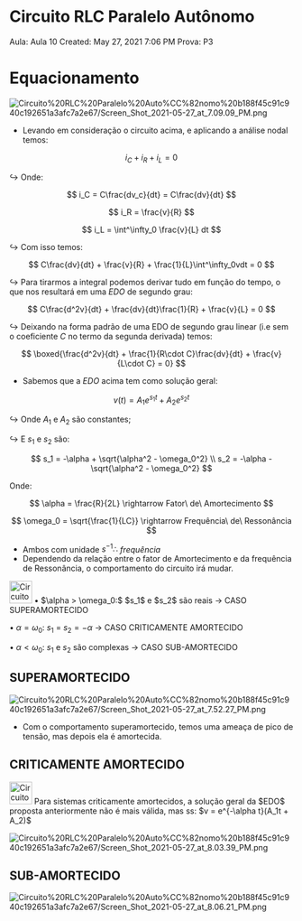 # Circuito RLC Paralelo Autônomo

Aula: Aula 10
Created: May 27, 2021 7:06 PM
Prova: P3

# Equacionamento

![Circuito%20RLC%20Paralelo%20Auto%CC%82nomo%20b188f45c91c940c192651a3afc7a2e67/Screen_Shot_2021-05-27_at_7.09.09_PM.png](Circuito%20RLC%20Paralelo%20Auto%CC%82nomo%20b188f45c91c940c192651a3afc7a2e67/Screen_Shot_2021-05-27_at_7.09.09_PM.png)

- Levando em consideração o circuito acima, e aplicando a análise nodal temos:

$$
i_C + i_R + i_L = 0
$$

$\hookrightarrow$ Onde:

$$
i_C = C\frac{dv_c}{dt} = C\frac{dv}{dt}
$$

$$
i_R = \frac{v}{R}
$$

$$
i_L = \int^\infty_0 \frac{v}{L} dt
$$

$\hookrightarrow$ Com isso temos:

$$
C\frac{dv}{dt} + \frac{v}{R} + \frac{1}{L}\int^\infty_0vdt = 0
$$

$\hookrightarrow$ Para tirarmos a integral podemos derivar tudo em função do tempo, o que nos resultará em uma $EDO$ de segundo grau:

$$
C\frac{d^2v}{dt} + \frac{dv}{dt}\frac{1}{R} + \frac{v}{L} = 0
$$

$\hookrightarrow$  Deixando na forma padrão de uma EDO de segundo grau linear (i.e sem o coeficiente $C$ no termo da segunda derivada) temos:

$$
\boxed{\frac{d^2v}{dt} + \frac{1}{R\cdot C}\frac{dv}{dt} + \frac{v}{L\cdot C} = 0}
$$

- Sabemos que a $EDO$ acima tem como solução geral:

$$
v(t) = A_1e^{s_1t} + A_2e^{s_2t}
$$

$\hookrightarrow$ Onde $A_1$ e $A_2$ são constantes;

$\hookrightarrow$ E $s_1$ e $s_2$ são: 

$$
s_1 = -\alpha + \sqrt{\alpha^2 - \omega_0^2} \\ 
s_2 = -\alpha - \sqrt{\alpha^2 - \omega_0^2}
$$

Onde:

$$
\alpha = \frac{R}{2L} \rightarrow Fator\ de\ Amortecimento
$$

$$
\omega_0 = \sqrt{\frac{1}{LC}} \rightarrow Frequência\ de\ Ressonância
$$

- Ambos com unidade $s^{-1} \therefore$ $frequência$
- Dependendo da relação entre o fator de Amortecimento e da frequência de Ressonância, o comportamento do circuito irá mudar.

<aside>
<img src="Circuito%20RLC%20Paralelo%20Auto%CC%82nomo%20b188f45c91c940c192651a3afc7a2e67/Amazon_com__animal_shirt_women.jpeg" alt="Circuito%20RLC%20Paralelo%20Auto%CC%82nomo%20b188f45c91c940c192651a3afc7a2e67/Amazon_com__animal_shirt_women.jpeg" width="40px" /> • $\alpha > \omega_0:$ $s_1$ e $s_2$ são reais → CASO SUPERAMORTECIDO

• $\alpha = \omega_0:$ $s_1$ $=$ $s_2 = -\alpha$ → CASO CRITICAMENTE AMORTECIDO

• $\alpha < \omega_0:$ $s_1$ e $s_2$ são complexas → CASO SUB-AMORTECIDO

</aside>

## SUPERAMORTECIDO

 

![Circuito%20RLC%20Paralelo%20Auto%CC%82nomo%20b188f45c91c940c192651a3afc7a2e67/Screen_Shot_2021-05-27_at_7.52.27_PM.png](Circuito%20RLC%20Paralelo%20Auto%CC%82nomo%20b188f45c91c940c192651a3afc7a2e67/Screen_Shot_2021-05-27_at_7.52.27_PM.png)

- Com o comportamento superamortecido, temos uma ameaça de pico de tensão, mas depois ela é amortecida.

## CRITICAMENTE AMORTECIDO

<aside>
<img src="Circuito%20RLC%20Paralelo%20Auto%CC%82nomo%20b188f45c91c940c192651a3afc7a2e67/Evangelion.gif" alt="Circuito%20RLC%20Paralelo%20Auto%CC%82nomo%20b188f45c91c940c192651a3afc7a2e67/Evangelion.gif" width="40px" /> Para sistemas criticamente amortecidos, a solução geral da $EDO$  proposta anteriormente não é mais válida, mas ss: 
$v = e^{-\alpha t}(A_1t  + A_2)$

</aside>

![Circuito%20RLC%20Paralelo%20Auto%CC%82nomo%20b188f45c91c940c192651a3afc7a2e67/Screen_Shot_2021-05-27_at_8.03.39_PM.png](Circuito%20RLC%20Paralelo%20Auto%CC%82nomo%20b188f45c91c940c192651a3afc7a2e67/Screen_Shot_2021-05-27_at_8.03.39_PM.png)

## SUB-AMORTECIDO

![Circuito%20RLC%20Paralelo%20Auto%CC%82nomo%20b188f45c91c940c192651a3afc7a2e67/Screen_Shot_2021-05-27_at_8.06.21_PM.png](Circuito%20RLC%20Paralelo%20Auto%CC%82nomo%20b188f45c91c940c192651a3afc7a2e67/Screen_Shot_2021-05-27_at_8.06.21_PM.png)
